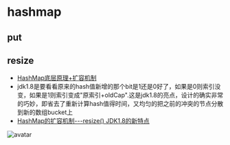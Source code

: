 #  hashmap

## put

## resize

* [HashMap底层原理+扩容机制](https://blog.csdn.net/qq_40871196/article/details/101855801)
* jdk1.8是要看看原来的hash值新增的那个bit是1还是0好了，如果是0则索引没变，如果是1则索引变成"原索引+oldCap".这是jdk1.8的亮点，设计的确实非常的巧妙，即省去了重新计算hash值得时间，又均匀的把之前的冲突的节点分散到新的数组bucket上
* [HashMap的扩容机制---resize() JDK1.8的新特点](https://blog.csdn.net/runrun117/article/details/80249556)

![avatar](pics/hashmap扩容示例图.png)

